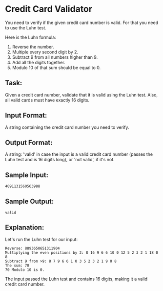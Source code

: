 # Credit Card Validator

You need to verify if the given credit card number is valid. For that you need to use the Luhn test.

Here is the Luhn formula:
1. Reverse the number.
2. Multiple every second digit by 2. 
3. Subtract 9 from all numbers higher than 9.
4. Add all the digits together.
5. Modulo 10 of that sum should be equal to 0. 

## Task: 
Given a credit card number, validate that it is valid using the Luhn test. Also, all valid cards must have exactly 16 digits.

## Input Format:
A string containing the credit card number you need to verify.

## Output Format:
A string: 'valid' in case the input is a valid credit card number (passes the Luhn test and is 16 digits long), or 'not valid', if it's not.

## Sample Input:
```
4091131560563988
```

## Sample Output:
```
valid
```

## Explanation: 
Let's run the Luhn test for our input:
```
Reverse: 8893650651311904
Multiplying the even positions by 2: 8 16 9 6 6 10 0 12 5 2 3 2 1 18 0 8
Subtract 9 from >9: 8 7 9 6 6 1 0 3 5 2 3 2 1 9 0 8
The sum: 70
70 Modulo 10 is 0.
```
The input passed the Luhn test and contains 16 digits, making it a valid credit card number.
